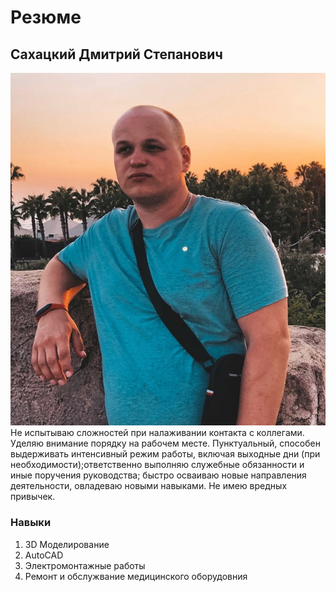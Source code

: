 # Резюме
## Сахацкий Дмитрий Степанович
![Фото](img/123.jpg "Сахацкий Дмитрий Степнаович")
Не испытываю сложностей при налаживании контакта с коллегами. Уделяю внимание
порядку на рабочем месте. Пунктуальный, способен выдерживать интенсивный режим
работы, включая выходные дни (при необходимости);ответственно выполняю служебные
обязанности и иные поручения руководства; быстро осваиваю новые направления
деятельности, овладеваю новыми навыками. Не имею вредных привычек.
### Навыки
1. 3D Моделирование 
1. AutoCAD
1. Электромонтажные работы
2. Ремонт и обслужвание медицинского оборудовния

